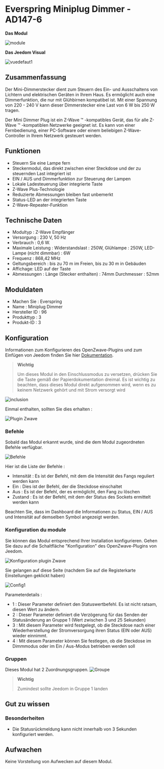 # Everspring Miniplug Dimmer - AD147-6

 **Das Modul**

![module](images/everspring.AD147-6/module.jpg)

 **Das Jeedom Visual**

![vuedefaut1](images/everspring.AD147-6/vuedefaut1.jpg)

## Zusammenfassung

Der Mini-Dimmerstecker dient zum Steuern des Ein- und Ausschaltens von Lichtern und elektrischen Geräten in Ihrem Haus. Es ermöglicht auch eine Dimmerfunktion, die nur mit Glühbirnen kompatibel ist. Mit einer Spannung von 220 - 240 V kann dieser Dimmerstecker eine Last von 6 W bis 250 W tragen.

Der Mini Dimmer Plug ist ein Z-Wave ™ -kompatibles Gerät, das für alle Z-Wave ™ -kompatiblen Netzwerke geeignet ist. Es kann von einer Fernbedienung, einer PC-Software oder einem beliebigen Z-Wave-Controller in Ihrem Netzwerk gesteuert werden.

## Funktionen

-   Steuern Sie eine Lampe fern
-   Steckermodul, das direkt zwischen einer Steckdose und der zu steuernden Last integriert ist
-   EIN / AUS und Dimmerfunktion zur Steuerung der Lampen
-   Lokale Ladesteuerung über integrierte Taste
-   Z-Wave Plus-Technologie
-   Reduzierte Abmessungen bleiben fast unbemerkt
-   Status-LED an der integrierten Taste
-   Z-Wave-Repeater-Funktion

## Technische Daten

-   Modultyp : Z-Wave Empfänger
-   Versorgung : 230 V, 50 Hz
-   Verbrauch : 0,6 W.
-   Maximale Leistung : Widerstandslast : 250W, Glühlampe : 250W, LED-Lampe (nicht dimmbar) : 6W
-   Frequenz : 868,42 MHz
-   Geltungsbereich : bis zu 70 m im Freien, bis zu 30 m in Gebäuden
-   Affichage: LED auf der Taste
-   Abmessungen : Länge (Stecker enthalten) : 74mm Durchmesser : 52mm

## Moduldaten

-   Machen Sie : Everspring
-   Name : Miniplug Dimmer
-   Hersteller ID : 96
-   Produkttyp : 3
-   Produkt-ID : 3

## Konfiguration

Informationen zum Konfigurieren des OpenZwave-Plugins und zum Einfügen von Jeedom finden Sie hier [Dokumentation](https://doc.jeedom.com/de_DE/plugins/automation%20protocol/openzwave/).

> **Wichtig**
>
> Um dieses Modul in den Einschlussmodus zu versetzen, drücken Sie die Taste gemäß der Papierdokumentation dreimal. Es ist wichtig zu beachten, dass dieses Modul direkt aufgenommen wird, wenn es zu keinem Netzwerk gehört und mit Strom versorgt wird

![inclusion](images/everspring.AD147-6/inclusion.jpg)

Einmal enthalten, sollten Sie dies erhalten :

![Plugin Zwave](images/everspring.AD147-6/information.jpg)

### Befehle

Sobald das Modul erkannt wurde, sind die dem Modul zugeordneten Befehle verfügbar.

![Befehle](images/everspring.AD147-6/commandes.jpg)

Hier ist die Liste der Befehle :

-   Intensität : Es ist der Befehl, mit dem die Intensität des Fangs reguliert werden kann
-   Ein : Dies ist der Befehl, der die Steckdose einschaltet
-   Aus : Es ist der Befehl, der es ermöglicht, den Fang zu löschen
-   Zustand : Es ist der Befehl, mit dem der Status des Sockets ermittelt werden kann

Beachten Sie, dass im Dashboard die Informationen zu Status, EIN / AUS und Intensität auf demselben Symbol angezeigt werden.

### Konfiguration du module

Sie können das Modul entsprechend Ihrer Installation konfigurieren. Gehen Sie dazu auf die Schaltfläche "Konfiguration" des OpenZwave-Plugins von Jeedom.

![Konfiguration plugin Zwave](images/plugin/bouton_configuration.jpg)

Sie gelangen auf diese Seite (nachdem Sie auf die Registerkarte Einstellungen geklickt haben)

![Config1](images/everspring.AD147-6/config1.jpg)

Parameterdetails :

-   1 : Dieser Parameter definiert den Statuswertbefehl. Es ist nicht ratsam, diesen Wert zu ändern.
-   2 : Dieser Parameter definiert die Verzögerung für das Senden der Statusänderung an Gruppe 1 (Wert zwischen 3 und 25 Sekunden)
-   3 : Mit diesem Parameter wird festgelegt, ob die Steckdose nach einer Wiederherstellung der Stromversorgung ihren Status (EIN oder AUS) wieder einnimmt.
-   4 : Mit diesem Parameter können Sie festlegen, ob die Steckdose im Dimmmodus oder im Ein / Aus-Modus betrieben werden soll

### Gruppen

Dieses Modul hat 2 Zuordnungsgruppen.
![Groupe](images/everspring.AD147-6/groupe.jpg)

> **Wichtig**
>
> Zumindest sollte Jeedom in Gruppe 1 landen

## Gut zu wissen

### Besonderheiten

-   Die Statusrückmeldung kann nicht innerhalb von 3 Sekunden konfiguriert werden.

## Aufwachen

Keine Vorstellung von Aufwecken auf diesem Modul.
